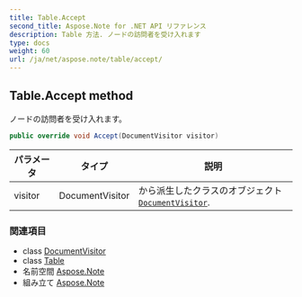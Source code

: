 ```yaml
---
title: Table.Accept
second_title: Aspose.Note for .NET API リファレンス
description: Table 方法. ノードの訪問者を受け入れます
type: docs
weight: 60
url: /ja/net/aspose.note/table/accept/
---
```

## Table.Accept method

ノードの訪問者を受け入れます。

```csharp
public override void Accept(DocumentVisitor visitor)
```

| パラメータ | タイプ | 説明 |
| --- | --- | --- |
| visitor | DocumentVisitor | から派生したクラスのオブジェクト[`DocumentVisitor`](../../documentvisitor/). |

### 関連項目

* class [DocumentVisitor](../../documentvisitor/)
* class [Table](../)
* 名前空間 [Aspose.Note](../../table/)
* 組み立て [Aspose.Note](../../../)


